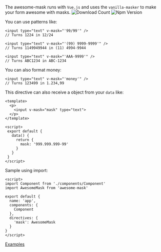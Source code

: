 The awesome-mask runs with `Vue.js` and uses the `vanilla-masker` to make your form awesome with masks.
![Download Count](https://img.shields.io/npm/dt/awesome-mask.svg)
![Npm Version](https://img.shields.io/npm/v/awesome-mask.svg)


You can use patterns like:

```vue
<input type="text" v-mask="'99/99'" />
// Turns 1224 in 12/24
```

```vue
<input type="text" v-mask="'(99) 9999-9999'" />
// Turns 1149949944 in (11) 4994-9944
```

```vue
<input type="text" v-mask="'AAA-9999'" />
// Turns ABC1234 in ABC-1234
```

You can also format money:

```vue
<input type="text" v-mask="'money'" />
// Turns 123499 in 1.234,99
```

This directive can also receive a object from your `data` like:

```vue
<template>
  <p>
    <input v-mask="mask" type="text">
  </p>
</template>

<script>
 export default {
   data() {
     return {
       mask: '999.999.999-99'
     }
   }
 }
</script>
```

Sample using import:

```vue
<script>
import Component from './components/Component'
import AwesomeMask from 'awesome-mask'

export default {
  name: 'app',
  components: {
    Component
  },
  directives: {
    'mask': AwesomeMask
  }
}
</script>
```

[Examples](https://moip.github.io/awesome-examples/)
